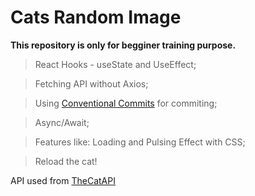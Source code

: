 # Cats Random Image

**This repository is only for begginer training purpose.**

> React Hooks - useState and UseEffect;

> Fetching API without Axios;

> Using [Conventional Commits](https://www.conventionalcommits.org/en/v1.0.0/) for commiting;

> Async/Await;

> Features like: Loading and Pulsing Effect with CSS;

> Reload the cat!

API used from [TheCatAPI](https://docs.thecatapi.com/)